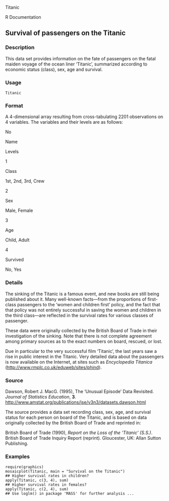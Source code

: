 Titanic

R Documentation

## Survival of passengers on the Titanic

### Description

This data set provides information on the fate of passengers on the fatal
maiden voyage of the ocean liner ‘Titanic’, summarized according to economic
status (class), sex, age and survival.

### Usage

    Titanic

### Format

A 4-dimensional array resulting from cross-tabulating 2201 observations on 4
variables. The variables and their levels are as follows:

No

Name

Levels

1

Class

1st, 2nd, 3rd, Crew

2

Sex

Male, Female

3

Age

Child, Adult

4

Survived

No, Yes

### Details

The sinking of the Titanic is a famous event, and new books are still being
published about it. Many well-known facts—from the proportions of first-class
passengers to the ‘women and children first’ policy, and the fact that that
policy was not entirely successful in saving the women and children in the
third class—are reflected in the survival rates for various classes of
passenger.

These data were originally collected by the British Board of Trade in their
investigation of the sinking. Note that there is not complete agreement among
primary sources as to the exact numbers on board, rescued, or lost.

Due in particular to the very successful film ‘Titanic’, the last years saw a
rise in public interest in the Titanic. Very detailed data about the
passengers is now available on the Internet, at sites such as _Encyclopedia
Titanica_ (<http://www.rmplc.co.uk/eduweb/sites/phind>).

### Source

Dawson, Robert J. MacG. (1995), The ‘Unusual Episode’ Data Revisited. _Journal
of Statistics Education_, **3**.
<http://www.amstat.org/publications/jse/v3n3/datasets.dawson.html>

The source provides a data set recording class, sex, age, and survival status
for each person on board of the Titanic, and is based on data originally
collected by the British Board of Trade and reprinted in:

British Board of Trade (1990), _Report on the Loss of the ‘Titanic’ (S.S.)_.
British Board of Trade Inquiry Report (reprint). Gloucester, UK: Allan Sutton
Publishing.

### Examples

    
    require(graphics)
    mosaicplot(Titanic, main = "Survival on the Titanic")
    ## Higher survival rates in children?
    apply(Titanic, c(3, 4), sum)
    ## Higher survival rates in females?
    apply(Titanic, c(2, 4), sum)
    ## Use loglm() in package 'MASS' for further analysis ...

